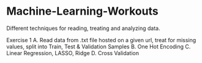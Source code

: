 # Machine-Learning-Workouts
Different techniques for reading, treating and analyzing data.

Exercise 1
A. Read data from .txt file hosted on a given url, treat for missing values, split into Train, Test & Validation Samples
B. One Hot Encoding
C. Linear Regression, LASSO, Ridge
D. Cross Validation
